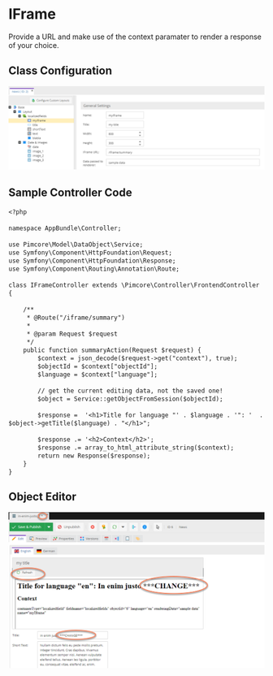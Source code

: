 # IFrame

Provide a URL and make use of the context paramater to render a response of your choice.
 
## Class Configuration
![Class Definition](../../../img/iframe_class_definition.png)

## Sample Controller Code
```
<?php

namespace AppBundle\Controller;

use Pimcore\Model\DataObject\Service;
use Symfony\Component\HttpFoundation\Request;
use Symfony\Component\HttpFoundation\Response;
use Symfony\Component\Routing\Annotation\Route;

class IFrameController extends \Pimcore\Controller\FrontendController
{

    /**
     * @Route("/iframe/summary")
     *
     * @param Request $request
     */
    public function summaryAction(Request $request) {
        $context = json_decode($request->get("context"), true);
        $objectId = $context["objectId"];
        $language = $context["language"];

        // get the current editing data, not the saved one! 
        $object = Service::getObjectFromSession($objectId);

        $response =  '<h1>Title for language "' . $language . '": '  . $object->getTitle($language) . "</h1>";

        $response .= '<h2>Context</h2>';
        $response .= array_to_html_attribute_string($context);
        return new Response($response);
    }
}

```

## Object Editor

![Editor](../../../img/iframe_object_editor.png)
